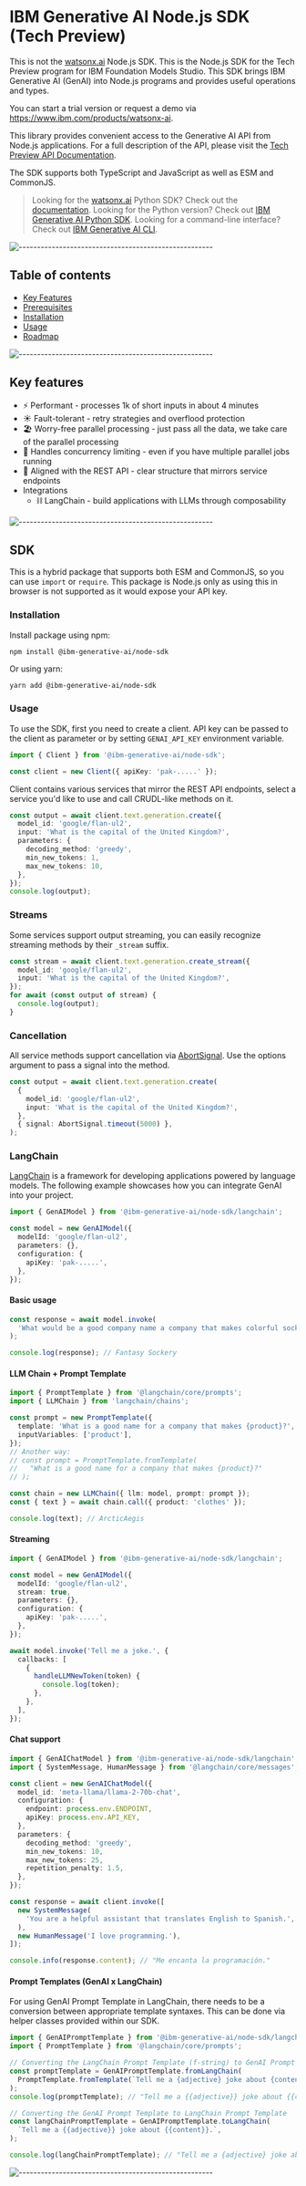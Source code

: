 # IBM Generative AI Node.js SDK (Tech Preview)

This is not the [watsonx.ai](https://www.ibm.com/products/watsonx-ai) Node.js SDK. This is the Node.js SDK for the Tech Preview program for IBM Foundation Models Studio. This SDK brings IBM Generative AI (GenAI) into Node.js programs and provides useful operations and types.

You can start a trial version or request a demo via https://www.ibm.com/products/watsonx-ai.

This library provides convenient access to the Generative AI API from Node.js applications. For a full description of the API, please visit the [Tech Preview API Documentation](https://bam.res.ibm.com/docs/api-reference).

The SDK supports both TypeScript and JavaScript as well as ESM and CommonJS.

> Looking for the [watsonx.ai](https://www.ibm.com/products/watsonx-ai) Python SDK? Check out the [documentation](https://ibm.github.io/watson-machine-learning-sdk/foundation_models.html).
> Looking for the Python version? Check out [IBM Generative AI Python SDK](https://github.com/IBM/ibm-generative-ai).
> Looking for a command-line interface? Check out [IBM Generative AI CLI](https://github.com/IBM/ibm-generative-ai-cli).

![-----------------------------------------------------](./docs/img/rainbow.png)

## Table of contents

- [Key Features](#key-features)
- [Prerequisites](#prerequisites)
- [Installation](#installation)
- [Usage](#usage)
- [Roadmap](#roadmap)

![-----------------------------------------------------](./docs/img/rainbow.png)

## Key features

- ⚡️ Performant - processes 1k of short inputs in about 4 minutes
- ☀️ Fault-tolerant - retry strategies and overflood protection
- 🏖️ Worry-free parallel processing - just pass all the data, we take care of the parallel processing
- 🚦 Handles concurrency limiting - even if you have multiple parallel jobs running
- 📌 Aligned with the REST API - clear structure that mirrors service endpoints
- Integrations
  - ⛓️ LangChain - build applications with LLMs through composability

![-----------------------------------------------------](./docs/img/rainbow.png)

## SDK

This is a hybrid package that supports both ESM and CommonJS, so you can use `import` or `require`. This package is Node.js only as using this in browser is not supported as it would expose your API key.

### Installation

Install package using npm:

```shell
npm install @ibm-generative-ai/node-sdk
```

Or using yarn:

```bash
yarn add @ibm-generative-ai/node-sdk
```

### Usage

To use the SDK, first you need to create a client. API key can be passed to the client as parameter or by setting `GENAI_API_KEY` environment variable.

```typescript
import { Client } from '@ibm-generative-ai/node-sdk';

const client = new Client({ apiKey: 'pak-.....' });
```

Client contains various services that mirror the REST API endpoints, select a service you'd like to use and call CRUDL-like methods on it.

```typescript
const output = await client.text.generation.create({
  model_id: 'google/flan-ul2',
  input: 'What is the capital of the United Kingdom?',
  parameters: {
    decoding_method: 'greedy',
    min_new_tokens: 1,
    max_new_tokens: 10,
  },
});
console.log(output);
```

### Streams

Some services support output streaming, you can easily recognize streaming methods by their `_stream` suffix.

```typescript
const stream = await client.text.generation.create_stream({
  model_id: 'google/flan-ul2',
  input: 'What is the capital of the United Kingdom?',
});
for await (const output of stream) {
  console.log(output);
}
```

### Cancellation

All service methods support cancellation via [AbortSignal](https://developer.mozilla.org/en-US/docs/Web/API/AbortSignal). Use the options argument to pass a signal into the method.

```typescript
const output = await client.text.generation.create(
  {
    model_id: 'google/flan-ul2',
    input: 'What is the capital of the United Kingdom?',
  },
  { signal: AbortSignal.timeout(5000) },
);
```

### LangChain

[LangChain](https://js.langchain.com/docs/getting-started/guide-llm) is a framework for developing applications powered by language models.
The following example showcases how you can integrate GenAI into your project.

```typescript
import { GenAIModel } from '@ibm-generative-ai/node-sdk/langchain';

const model = new GenAIModel({
  modelId: 'google/flan-ul2',
  parameters: {},
  configuration: {
    apiKey: 'pak-.....',
  },
});
```

#### Basic usage

```typescript
const response = await model.invoke(
  'What would be a good company name a company that makes colorful socks?',
);

console.log(response); // Fantasy Sockery
```

#### LLM Chain + Prompt Template

```typescript
import { PromptTemplate } from '@langchain/core/prompts';
import { LLMChain } from 'langchain/chains';

const prompt = new PromptTemplate({
  template: 'What is a good name for a company that makes {product}?',
  inputVariables: ['product'],
});
// Another way:
// const prompt = PromptTemplate.fromTemplate(
//   "What is a good name for a company that makes {product}?"
// );

const chain = new LLMChain({ llm: model, prompt: prompt });
const { text } = await chain.call({ product: 'clothes' });

console.log(text); // ArcticAegis
```

#### Streaming

```typescript
import { GenAIModel } from '@ibm-generative-ai/node-sdk/langchain';

const model = new GenAIModel({
  modelId: 'google/flan-ul2',
  stream: true,
  parameters: {},
  configuration: {
    apiKey: 'pak-.....',
  },
});

await model.invoke('Tell me a joke.', {
  callbacks: [
    {
      handleLLMNewToken(token) {
        console.log(token);
      },
    },
  ],
});
```

#### Chat support

```typescript
import { GenAIChatModel } from '@ibm-generative-ai/node-sdk/langchain';
import { SystemMessage, HumanMessage } from '@langchain/core/messages';

const client = new GenAIChatModel({
  model_id: 'meta-llama/llama-2-70b-chat',
  configuration: {
    endpoint: process.env.ENDPOINT,
    apiKey: process.env.API_KEY,
  },
  parameters: {
    decoding_method: 'greedy',
    min_new_tokens: 10,
    max_new_tokens: 25,
    repetition_penalty: 1.5,
  },
});

const response = await client.invoke([
  new SystemMessage(
    'You are a helpful assistant that translates English to Spanish.',
  ),
  new HumanMessage('I love programming.'),
]);

console.info(response.content); // "Me encanta la programación."
```

#### Prompt Templates (GenAI x LangChain)

For using GenAI Prompt Template in LangChain, there needs to be a conversion between appropriate template syntaxes.
This can be done via helper classes provided within our SDK.

```typescript
import { GenAIPromptTemplate } from '@ibm-generative-ai/node-sdk/langchain';
import { PromptTemplate } from '@langchain/core/prompts';

// Converting the LangChain Prompt Template (f-string) to GenAI Prompt Template'
const promptTemplate = GenAIPromptTemplate.fromLangChain(
  PromptTemplate.fromTemplate(`Tell me a {adjective} joke about {content}.`),
);
console.log(promptTemplate); // "Tell me a {{adjective}} joke about {{content}}."

// Converting the GenAI Prompt Template to LangChain Prompt Template
const langChainPromptTemplate = GenAIPromptTemplate.toLangChain(
  `Tell me a {{adjective}} joke about {{content}}.`,
);

console.log(langChainPromptTemplate); // "Tell me a {adjective} joke about {content}."
```

![-----------------------------------------------------](./docs/img/rainbow.png)
